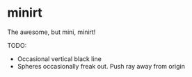 # minirt
The awesome, but mini, minirt!

TODO:
 * Occasional vertical black line
 * Spheres occasionally freak out. Push ray away from origin